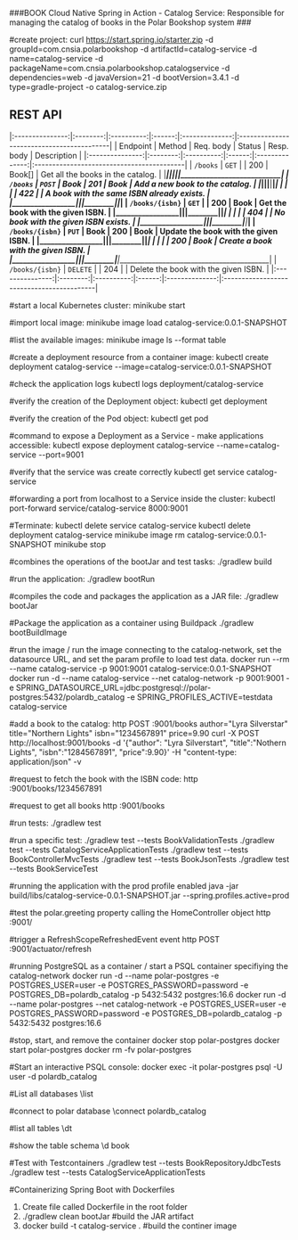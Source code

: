 ###BOOK Cloud Native Spring in Action - Catalog Service: Responsible for managing the catalog of books in the Polar Bookshop system ### 

#create project:
curl https://start.spring.io/starter.zip -d groupId=com.cnsia.polarbookshop -d artifactId=catalog-service -d name=catalog-service -d packageName=com.cnsia.polarbookshop.catalogservice -d dependencies=web -d javaVersion=21 -d bootVersion=3.4.1 -d type=gradle-project -o catalog-service.zip

## REST API
|:---------------:|:--------:|:----------:|:------:|:--------------:|:------------------------------------------|
| Endpoint	  | Method   | Req. body  | Status | Resp. body     | Description                               |
|:---------------:|:--------:|:----------:|:------:|:--------------:|:------------------------------------------|
| `/books`        | `GET`    |            | 200    | Book[]         | Get all the books in the catalog.         |
|_________________|__________|____________|________|________________|___________________________________________|
| `/books`        | `POST`   | Book       | 201    | Book           | Add a new book to the catalog.            |
|_________________|__________|____________|________|________________|___________________________________________|
|                 |          |            | 422    |                | A book with the same ISBN already exists. |
|_________________|__________|____________|________|________________|___________________________________________|
| `/books/{isbn}` | `GET`    |            | 200    | Book           | Get the book with the given ISBN.         |
|_________________|__________|____________|________|________________|___________________________________________|
|                 |          |            | 404    |                | No book with the given ISBN exists.       |
|_________________|__________|____________|________|________________|___________________________________________|
| `/books/{isbn}` | `PUT`    | Book       | 200    | Book           | Update the book with the given ISBN.      |
|_________________|__________|____________|________|________________|___________________________________________|
|                 |          |            | 200    | Book           | Create a book with the given ISBN.        |
|_________________|__________|____________|________|________________|___________________________________________|
| `/books/{isbn}` | `DELETE` |            | 204    |                | Delete the book with the given ISBN.      |
|:---------------:|:--------:|:----------:|:------:|:--------------:|:------------------------------------------|

#start a local Kubernetes cluster: 
minikube start

#import local image: 
minikube image load catalog-service:0.0.1-SNAPSHOT

#list the available images: 
minikube image ls --format table

#create a deployment resource from a container image: 
kubectl create deployment catalog-service --image=catalog-service:0.0.1-SNAPSHOT

#check the application logs
kubectl logs deployment/catalog-service

#verify the creation of the Deployment object: 
kubectl get deployment

#verify the creation of the Pod object: 
kubectl get pod

#command to expose a Deployment as a Service - make applications accessible: 
kubectl expose deployment catalog-service --name=catalog-service --port=9001

#verify that the service was create correctly
kubectl get service catalog-service

#forwarding a port from localhost to a Service inside the cluster: 
kubectl port-forward service/catalog-service 8000:9001

#Terminate: 
kubectl delete service catalog-service
kubectl delete deployment catalog-service
minikube image rm  catalog-service:0.0.1-SNAPSHOT
minikube stop

#combines the operations of the bootJar and test tasks: 
./gradlew build

#run the application: 
 ./gradlew bootRun

#compiles the code and packages the application as a JAR file: 
./gradlew bootJar

#Package the application as a container using Buildpack
./gradlew bootBuildImage

#run the image / run the image connecting to the catalog-network, set the datasource URL, and set the param profile to load test data.
docker run --rm --name catalog-service -p 9001:9001 catalog-service:0.0.1-SNAPSHOT
docker run -d --name catalog-service --net catalog-network -p 9001:9001 -e SPRING_DATASOURCE_URL=jdbc:postgresql://polar-postgres:5432/polardb_catalog -e SPRING_PROFILES_ACTIVE=testdata catalog-service

#add a book to the catalog: 
http POST :9001/books author="Lyra Silverstar" title="Northern Lights" isbn="1234567891" price=9.90
curl -X POST http://localhost:9001/books -d '{"author": "Lyra Silverstart", "title":"Nothern Lights", "isbn":"1284567891", "price":9.90}' -H "content-type: application/json" -v

#request to fetch the book with the ISBN code: 
 http :9001/books/1234567891

#request to get all books
http :9001/books

#run tests: 
./gradlew test

#run a specific test: 
./gradlew test --tests BookValidationTests
./gradlew test --tests CatalogServiceApplicationTests
./gradlew test --tests BookControllerMvcTests
./gradlew test --tests BookJsonTests
./gradlew test --tests BookServiceTest

#running the application with the prod profile enabled
java -jar build/libs/catalog-service-0.0.1-SNAPSHOT.jar --spring.profiles.active=prod

#test the polar.greeting property calling the HomeController object
http :9001/

#trigger a RefreshScopeRefreshedEvent event
http POST :9001/actuator/refresh

#running PostgreSQL as a container / start a PSQL container specifiying the catalog-network 
docker run -d --name polar-postgres -e POSTGRES_USER=user -e POSTGRES_PASSWORD=password -e POSTGRES_DB=polardb_catalog -p 5432:5432 postgres:16.6
docker run -d --name polar-postgres --net catalog-network -e POSTGRES_USER=user -e POSTGRES_PASSWORD=password -e POSTGRES_DB=polardb_catalog -p 5432:5432 postgres:16.6

#stop, start, and remove the container
docker stop polar-postgres
docker start polar-postgres
docker rm -fv polar-postgres

#Start an interactive PSQL console:
docker exec -it polar-postgres psql -U user -d polardb_catalog

#List all databases
\list

#connect to polar database
\connect polardb_catalog

#list all tables
\dt

#show the table schema
\d book

#Test with Testcontainers
./gradlew test --tests BookRepositoryJdbcTests
./gradlew test --tests CatalogServiceApplicationTests


#Containerizing Spring Boot with Dockerfiles
1. Create  file called Dockerfile in the root folder
2. ./gradlew clean bootJar #build the JAR artifact
3. docker build -t catalog-service . #build the continer image



